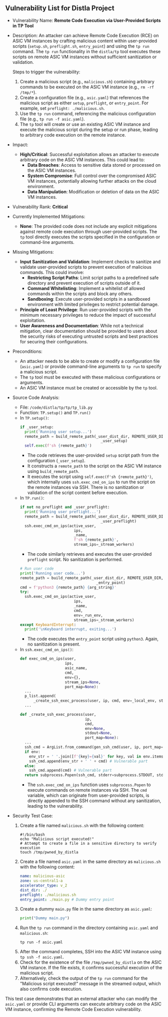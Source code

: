 ## Vulnerability List for Distla Project

* Vulnerability Name: **Remote Code Execution via User-Provided Scripts in TP Tool**

* Description:
  An attacker can achieve Remote Code Execution (RCE) on ASIC VM instances by crafting malicious content within user-provided scripts (`setup.sh`, `preflight.sh`, `entry_point`) and using the `tp run` command. The `tp run` functionality in the `distla/tp` tool executes these scripts on remote ASIC VM instances without sufficient sanitization or validation.

  Steps to trigger the vulnerability:
  1. Create a malicious script (e.g., `malicious.sh`) containing arbitrary commands to be executed on the ASIC VM instance (e.g., `rm -rf /tmp/*`).
  2. Create a configuration file (e.g., `asic.yaml`) that references the malicious script as either `setup`, `preflight`, or `entry_point`. For example, set `preflight: ./malicious.sh`.
  3. Use the `tp run` command, referencing the malicious configuration file (e.g., `tp run -f asic.yaml`).
  4. The `tp` tool will create or use an existing ASIC VM instance and execute the malicious script during the setup or run phase, leading to arbitrary code execution on the remote instance.

* Impact:
  - **High/Critical**: Successful exploitation allows an attacker to execute arbitrary code on the ASIC VM instances. This could lead to:
    - **Data Breaches**: Access to sensitive data stored or processed on the ASIC VM instances.
    - **System Compromise**: Full control over the compromised ASIC VM instances, potentially allowing further attacks on the cloud environment.
    - **Data Manipulation**: Modification or deletion of data on the ASIC VM instances.

* Vulnerability Rank: **Critical**

* Currently Implemented Mitigations:
  - **None**: The provided code does not include any explicit mitigations against remote code execution through user-provided scripts. The `tp` tool directly executes the scripts specified in the configuration or command-line arguments.

* Missing Mitigations:
  - **Input Sanitization and Validation**: Implement checks to sanitize and validate user-provided scripts to prevent execution of malicious commands. This could involve:
    - **Restricting Script Paths**: Limit script paths to a predefined safe directory and prevent execution of scripts outside of it.
    - **Command Whitelisting**: Implement a whitelist of allowed commands within the scripts and block any others.
    - **Sandboxing**: Execute user-provided scripts in a sandboxed environment with limited privileges to restrict potential damage.
  - **Principle of Least Privilege**: Run user-provided scripts with the minimum necessary privileges to reduce the impact of successful exploitation.
  - **User Awareness and Documentation**: While not a technical mitigation, clear documentation should be provided to users about the security risks of executing untrusted scripts and best practices for securing their configurations.

* Preconditions:
  - An attacker needs to be able to create or modify a configuration file (`asic.yaml`) or provide command-line arguments to `tp run` to specify a malicious script.
  - The `tp` tool must be executed with these malicious configurations or arguments.
  - An ASIC VM instance must be created or accessible by the `tp` tool.

* Source Code Analysis:
  - File: `/code/distla/tp/tp/tp_lib.py`
  - Function: `TP.setup()` and `TP.run()`
  - In `TP.setup()`:
    ```python
    if _user_setup:
      print('Running user setup...')
      remote_path = build_remote_path(_user_dist_dir, REMOTE_USER_DIR,
                                        _user_setup)
      self.exec(f'sh {remote_path}')
    ```
    - The code retrieves the user-provided `setup` script path from the configuration (`_user_setup`).
    - It constructs a `remote_path` to the script on the ASIC VM instance using `build_remote_path`.
    - It executes the script using `self.exec(f'sh {remote_path}')`, which internally uses `ssh.exec_cmd_on_ips` to run the script on the remote instances via SSH. There is no sanitization or validation of the script content before execution.
  - In `TP.run()`:
    ```python
    if not no_preflight and _user_preflight:
      print('Running user preflight...')
      remote_path = build_remote_path(_user_dist_dir, REMOTE_USER_DIR,
                                        _user_preflight)
      ssh.exec_cmd_on_ips(active_user,
                            ips,
                            _name,
                            f'sh {remote_path}',
                            stream_ips=_stream_workers)
    ```
    - The code similarly retrieves and executes the user-provided `preflight` script. No sanitization is performed.
    ```python
    # Run user code
    print('Running user code...')
    remote_path = build_remote_path(_user_dist_dir, REMOTE_USER_DIR,
                                      _entry_point)
    cmd = f'python3 {remote_path} {arg_string}'
    try:
      ssh.exec_cmd_on_ips(active_user,
                            ips,
                            _name,
                            cmd,
                            env=_run_env,
                            stream_ips=_stream_workers)
    except KeyboardInterrupt:
      print('\nKeyboard interrupt, exiting...')
    ```
    - The code executes the `entry_point` script using `python3`. Again, no sanitization is present.
  - In `ssh.exec_cmd_on_ips()`:
    ```python
    def exec_cmd_on_ips(user,
                        ips,
                        asic_name,
                        cmd,
                        env={},
                        stream_ips=None,
                        port_map=None):
      ...
      p_list.append(
          _create_ssh_exec_process(user, ip, cmd, env=_local_env, stdout=stdout, port_map=port_map[i]))
      ...

    def _create_ssh_exec_process(user,
                                 ip,
                                 cmd,
                                 env=None,
                                 stdout=None,
                                 port_map=None):
      ...
      ssh_cmd = ArgList.from_command(gen_ssh_cmd(user, ip, port_map=port_map))
      if env:
        env_str = ' '.join([f'{key}={val}' for key, val in env.items()])
        ssh_cmd.append(env_str + ' ' + cmd) # Vulnerable part
      else:
        ssh_cmd.append(cmd) # Vulnerable part
      return subprocess.Popen(ssh_cmd, stderr=subprocess.STDOUT, stdout=stdout)
    ```
    - The `ssh.exec_cmd_on_ips` function uses `subprocess.Popen` to execute commands on remote instances via SSH. The `cmd` variable, which can originate from user-provided scripts, is directly appended to the SSH command without any sanitization, leading to the vulnerability.

* Security Test Case:
  1. Create a file named `malicious.sh` with the following content:
     ```shell
     #!/bin/bash
     echo "Malicious script executed!"
     # Attempt to create a file in a sensitive directory to verify execution
     touch /tmp/pwned_by_distla
     ```
  2. Create a file named `asic.yaml` in the same directory as `malicious.sh` with the following content:
     ```yaml
     name: malicious-asic
     zone: us-central1-a
     accelerator_type: v_2
     dist_dir: ./
     preflight: ./malicious.sh
     entry_point: ./main.py # Dummy entry point
     ```
  3. Create a dummy `main.py` file in the same directory as `asic.yaml`:
     ```python
     print("Dummy main.py")
     ```
  4. Run the `tp run` command in the directory containing `asic.yaml` and `malicious.sh`:
     ```shell
     tp run -f asic.yaml
     ```
  5. After the command completes, SSH into the ASIC VM instance using `tp ssh -f asic.yaml`.
  6. Check for the existence of the file `/tmp/pwned_by_distla` on the ASIC VM instance. If the file exists, it confirms successful execution of the malicious script.
  7. Alternatively, check the output of the `tp run` command for the "Malicious script executed!" message in the streamed output, which also confirms code execution.

This test case demonstrates that an external attacker who can modify the `asic.yaml` or provide CLI arguments can execute arbitrary code on the ASIC VM instance, confirming the Remote Code Execution vulnerability.